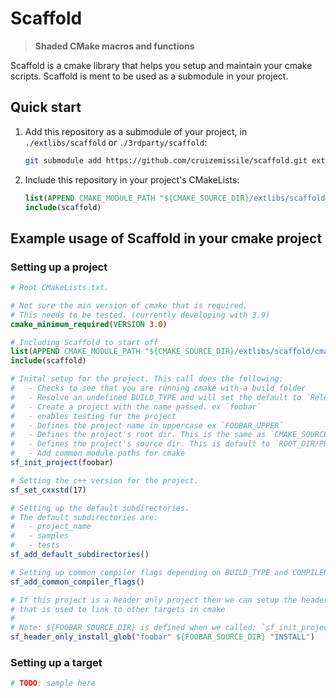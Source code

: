 # Scaffold

> **Shaded CMake macros and functions**

Scaffold is a cmake library that helps you setup and maintain your cmake scripts. Scaffold is ment to be used as a submodule in your project.

## Quick start
1. Add this repository as a submodule of your project, in `./extlibs/scaffold` or `./3rdparty/scaffold`:

    ```bash
    git submodule add https://github.com/cruizemissile/scaffold.git extlibs/scaffold
    ```

2. Include this repository in your project's CMakeLists:

    ```cmake
    list(APPEND CMAKE_MODULE_PATH "${CMAKE_SOURCE_DIR}/extlibs/scaffold/cmake")
    include(scaffold)
    ```

## Example usage of Scaffold in your cmake project

### Setting up a project

```cmake
# Root CMakeLists.txt.

# Not sure the min version of cmake that is required.
# This needs to be tested. (currently developing with 3.9)
cmake_minimum_required(VERSION 3.0)

# Including Scaffold to start off
list(APPEND CMAKE_MODULE_PATH "${CMAKE_SOURCE_DIR}/extlibs/scaffold/cmake")
include(scaffold)

# Inital setup for the project. This call does the following:
#   - Checks to see that you are running cmake with a build folder
#   - Resolve an undefined BUILD_TYPE and will set the default to `Release`
#   - Create a project with the name passed. ex `foobar`
#   - enables testing for the project
#   - Defines the project name in uppercase ex `FOOBAR_UPPER`
#   - Defines the project's root dir. This is the same as `CMAKE_SOURCE_DIR` ex `FOOBAR_ROOT_DIR`
#   - Defines the project's source dir. This is default to `ROOT_DIR/PROJECT_NAME` ex `FOOBAR_SOURCE_DIR`
#   - Add common module paths for cmake
sf_init_project(foobar)

# Setting the c++ version for the project.
sf_set_cxxstd(17)

# Setting up the default subdirectories.
# The default subdirectories are:
#   - project_name
#   - samples
#   - tests
sf_add_default_subdirectories()

# Setting up common compiler flags depending on BUILD_TYPE and COMPILER
sf_add_common_compiler_flags()

# If this project is a header only project then we can setup the header only library
# that is used to link to other targets in cmake
#
# Note: ${FOOBAR_SOURCE_DIR} is defined when we called: `sf_init_project`
sf_header_only_install_glob("foobar" ${FOOBAR_SOURCE_DIR} "INSTALL")
```

### Setting up a target
```cmake
# TODO: sample here
```
